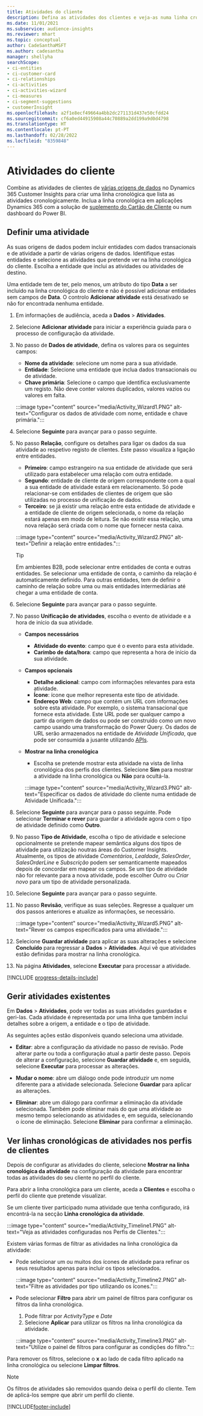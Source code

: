 ```yaml
---
title: Atividades do cliente
description: Defina as atividades dos clientes e veja-as numa linha cronológica nos perfis dos clientes.
ms.date: 11/01/2021
ms.subservice: audience-insights
ms.reviewer: mhart
ms.topic: conceptual
author: CadeSanthaMSFT
ms.author: cadesantha
manager: shellyha
searchScope:
- ci-entities
- ci-customer-card
- ci-relationships
- ci-activities
- ci-activities-wizard
- ci-measures
- ci-segment-suggestions
- customerInsight
ms.openlocfilehash: a2f1e8ecf49664a4bb2dc271131d437e50cfdd24
ms.sourcegitcommit: cf6a0ed44915908a44c70889a2dd199a9d0d4798
ms.translationtype: HT
ms.contentlocale: pt-PT
ms.lasthandoff: 02/28/2022
ms.locfileid: "8359848"
---
```

# <a name="customer-activities"></a>Atividades do cliente

Combine as atividades de clientes de [várias origens de dados](data-sources.md) no Dynamics 365 Customer Insights para criar uma linha cronológica que lista as atividades cronologicamente. Inclua a linha cronológica em aplicações Dynamics 365 com a solução de [suplemento do Cartão de Cliente](customer-card-add-in.md) ou num dashboard do Power BI.

## <a name="define-an-activity"></a>Definir uma atividade

As suas origens de dados podem incluir entidades com dados transacionais e de atividade a partir de várias origens de dados. Identifique estas entidades e selecione as atividades que pretende ver na linha cronológica do cliente. Escolha a entidade que inclui as atividades ou atividades de destino.

Uma entidade tem de ter, pelo menos, um atributo do tipo **Data** a ser incluído na linha cronológica do cliente e não é possível adicionar entidades sem campos de **Data**. O controlo **Adicionar atividade** está desativado se não for encontrada nenhuma entidade.

1. Em informações de audiência, aceda a **Dados** > **Atividades**.

1. Selecione **Adicionar atividade** para iniciar a experiência guiada para o processo de configuração da atividade.

1. No passo de **Dados de atividade**, defina os valores para os seguintes campos:

   - **Nome da atividade**: selecione um nome para a sua atividade.
   - **Entidade**: Selecione uma entidade que inclua dados transacionais ou de atividade.
   - **Chave primária**: Selecione o campo que identifica exclusivamente um registo. Não deve conter valores duplicados, valores vazios ou valores em falta.

   :::image type="content" source="media/Activity_Wizard1.PNG" alt-text="Configurar os dados de atividade com nome, entidade e chave primária.":::

1. Selecione **Seguinte** para avançar para o passo seguinte.

1. No passo **Relação**, configure os detalhes para ligar os dados da sua atividade ao respetivo registo de clientes. Este passo visualiza a ligação entre entidades.  

   - **Primeiro**: campo estrangeiro na sua entidade de atividade que será utilizado para estabelecer uma relação com outra entidade.
   - **Segundo**: entidade de cliente de origem correspondente com a qual a sua entidade de atividade estará em relacionamento. Só pode relacionar-se com entidades de clientes de origem que são utilizadas no processo de unificação de dados.
   - **Terceiro**: se já existir uma relação entre esta entidade de atividade e a entidade de cliente de origem selecionada, o nome da relação estará apenas em modo de leitura. Se não existir essa relação, uma nova relação será criada com o nome que fornecer nesta caixa.

   :::image type="content" source="media/Activity_Wizard2.PNG" alt-text="Definir a relação entre entidades.":::

   > [!TIP]
   > Em ambientes B2B, pode selecionar entre entidades de conta e outras entidades. Se selecionar uma entidade de conta, o caminho da relação é automaticamente definido. Para outras entidades, tem de definir o caminho de relação sobre uma ou mais entidades intermediárias até chegar a uma entidade de conta.

1. Selecione **Seguinte** para avançar para o passo seguinte. 

1. No passo **Unificação de atividades**, escolha o evento de atividade e a hora de início da sua atividade. 
   - **Campos necessários**
      - **Atividade do evento**: campo que é o evento para esta atividade.
      - **Carimbo de data/hora**: campo que representa a hora de início da sua atividade.

   - **Campos opcionais**
      - **Detalhe adicional**: campo com informações relevantes para esta atividade.
      - **Ícone**: ícone que melhor representa este tipo de atividade.
      - **Endereço Web**: campo que contém um URL com informações sobre esta atividade. Por exemplo, o sistema transacional que fornece esta atividade. Este URL pode ser qualquer campo a partir da origem de dados ou pode ser construído como um novo campo usando uma transformação do Power Query. Os dados de URL serão armazenados na entidade de *Atividade Unificada*, que pode ser consumida a jusante utilizando [APIs](apis.md).

   - **Mostrar na linha cronológica**
      - Escolha se pretende mostrar esta atividade na vista de linha cronológica dos perfis dos clientes. Selecione **Sim** para mostrar a atividade na linha cronológica ou **Não** para ocultá-la.

      :::image type="content" source="media/Activity_Wizard3.PNG" alt-text="Especificar os dados de atividade do cliente numa entidade de Atividade Unificada.":::

1. Selecione **Seguinte** para avançar para o passo seguinte. Pode selecionar **Terminar e rever** para guardar a atividade agora com o tipo de atividade definido como **Outro**. 

1. No passo **Tipo de Atividade**, escolha o tipo de atividade e selecione opcionalmente se pretende mapear semântica alguns dos tipos de atividade para utilização noutras áreas do Customer Insights. Atualmente, os tipos de atividade *Comentários*, *Lealdade*, *SalesOrder*, *SalesOrderLine* e *Subscrição* podem ser semanticamente mapeados depois de concordar em mapear os campos. Se um tipo de atividade não for relevante para a nova atividade, pode escolher *Outro* ou *Criar novo* para um tipo de atividade personalizada.

1. Selecione **Seguinte** para avançar para o passo seguinte. 

1. No passo **Revisão**, verifique as suas seleções. Regresse a qualquer um dos passos anteriores e atualize as informações, se necessário.

   :::image type="content" source="media/Activity_Wizard5.PNG" alt-text="Rever os campos especificados para uma atividade.":::
   
1. Selecione **Guardar atividade** para aplicar as suas alterações e selecione **Concluído** para regressar a **Dados** > **Atividades**. Aqui vê que atividades estão definidas para mostrar na linha cronológica. 

1. Na página **Atividades**, selecione **Executar** para processar a atividade. 

[!INCLUDE [progress-details-include](../includes/progress-details-pane.md)]

## <a name="manage-existing-activities"></a>Gerir atividades existentes

Em **Dados** > **Atividades**, pode ver todas as suas atividades guardadas e geri-las. Cada atividade é representada por uma linha que também inclui detalhes sobre a origem, a entidade e o tipo de atividade.

As seguintes ações estão disponíveis quando seleciona uma atividade. 

- **Editar**: abre a configuração da atividade no passo de revisão. Pode alterar parte ou toda a configuração atual a partir deste passo. Depois de alterar a configuração, selecione **Guardar atividade** e, em seguida, selecione **Executar** para processar as alterações.

- **Mudar o nome**: abre um diálogo onde pode introduzir um nome diferente para a atividade selecionada. Selecione **Guardar** para aplicar as alterações.

- **Eliminar**: abre um diálogo para confirmar a eliminação da atividade selecionada. Também pode eliminar mais do que uma atividade ao mesmo tempo selecionando as atividades e, em seguida, selecionando o ícone de eliminação. Selecione **Eliminar** para confirmar a eliminação.

## <a name="view-activity-timelines-on-customer-profiles"></a>Ver linhas cronológicas de atividades nos perfis de clientes

Depois de configurar as atividades do cliente, selecione **Mostrar na linha cronológica da atividade** na configuração da atividade para encontrar todas as atividades do seu cliente no perfil do cliente.

Para abrir a linha cronológica para um cliente, aceda a **Clientes** e escolha o perfil do cliente que pretende visualizar.

Se um cliente tiver participado numa atividade que tenha configurado, irá encontrá-la na secção **Linha cronológica da atividade**.

:::image type="content" source="media/Activity_Timeline1.PNG" alt-text="Veja as atividades configuradas nos Perfis de Clientes.":::

Existem várias formas de filtrar as atividades na linha cronológica da atividade:

- Pode selecionar um ou muitos dos ícones de atividade para refinar os seus resultados apenas para incluir os tipos selecionados.

  :::image type="content" source="media/Activity_Timeline2.PNG" alt-text="Filtre as atividades por tipo utilizando os ícones.":::

- Pode selecionar **Filtro** para abrir um painel de filtros para configurar os filtros da linha cronológica.

   1. Pode filtrar por *ActivityType* e *Date*
   1. Selecione **Aplicar** para utilizar os filtros na linha cronológica da atividade.

   :::image type="content" source="media/Activity_Timeline3.PNG" alt-text="Utilize o painel de filtros para configurar as condições do filtro.":::

Para remover os filtros, selecione o **x** ao lado de cada filtro aplicado na linha cronológica ou selecione **Limpar filtros**.


> [!NOTE]
> Os filtros de atividades são removidos quando deixa o perfil do cliente. Tem de aplicá-los sempre que abrir um perfil do cliente.

[!INCLUDE[footer-include](../includes/footer-banner.md)]
